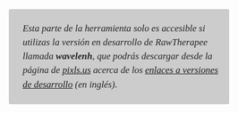 <div style="margin: auto; width: 70%; background-color: #ccc; border-radius: 3px; font-family: serif; color: #222; font-size: 1.2em; font-style: italic; line-height: 1.5; padding: 0.3em 1em 0.4em 1.5em;">

Esta parte de la herramienta solo es accesible si utilizas la versión en
desarrollo de RawTherapee llamada ***wavelenh***, que podrás descargar
desde la página de [pixls.us](http://discuss.pixls.us) acerca de los
[enlaces a versiones de
desarrollo](https://discuss.pixls.us/t/download-rawtherapee-development-builds/2924)
(en inglés).

</div>

 